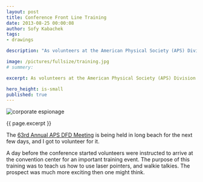 ```yaml
---
layout: post
title: Conference Front Line Training
date: 2013-08-25 00:00:08
author: Sofy Kabachek
tags:
- drawings

description: "As volunteers at the American Physical Society (APS) Division of Fluid Dynamics (DFD) 63rd Annual Meeting, our job is simple. Defend the line. Defend the laser pointer."

image: /pictures/fullsize/training.jpg
# summery:

excerpt: As volunteers at the American Physical Society (APS) Division of Fluid Dynamics (DFD) 63rd Annual Meeting, our job is simple. Defend the line. Defend the laser pointer.

hero_height: is-small
published: true
---
```


![corporate espionage]({{page.image}})

{{ page.excerpt }}

The [63rd Annual APS DFD Meeting](http://www.dfd2010.caltech.edu/) is being held in long beach for the next few days, and I got to volunteer for it.

A day before the conference started volunteers were instructed to arrive at the convention center for an important training event. The purpose of this training was to teach us how to use laser pointers, and walkie talkies. The prospect was much more exciting then one might think.
